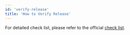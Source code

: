 ```yaml
---
id: 'verify-release'
title: 'How to Verify Release'
---
```


For detailed check list, please refer to the official [check list](https://cwiki.apache.org/confluence/display/INCUBATOR/Incubator+Release+Checklist).
